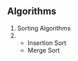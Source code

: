## Algorithms 

<ol>
	<li>Sorting Algorithms</li>
	<li>
		<ul>
			<li>
				Insertion Sort
			</li>
			<li>
				Merge Sort
			</li>
		</ul>
	</li>
</ol>